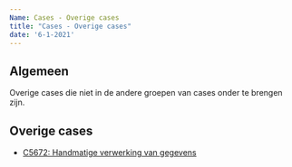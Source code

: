 ```yaml
---
Name: Cases - Overige cases
title: "Cases - Overige cases"
date: '6-1-2021'
---
```


## Algemeen
Overige cases die niet in de andere groepen van cases onder te brengen zijn.

## Overige cases
- [C5672: Handmatige verwerking van gegevens](./../artefacten/5672.md)
